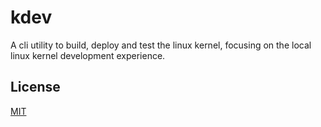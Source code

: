 # kdev

A cli utility to build, deploy and test the linux kernel, focusing on
the local linux kernel development experience.

## License

[MIT](./LICENSE)
